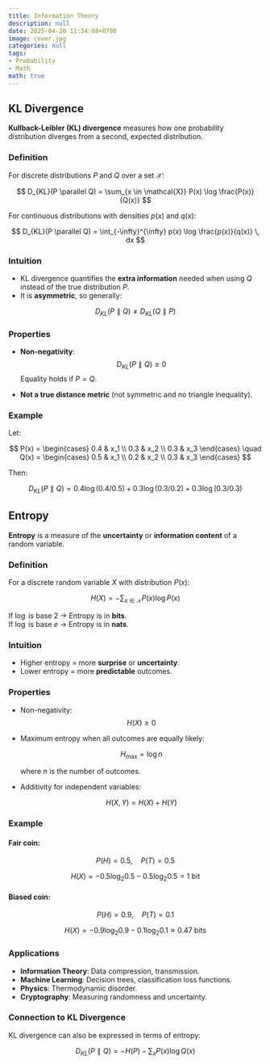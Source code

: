 ```yaml
---
title: Information Theory
description: null
date: 2025-04-20 11:34:08+0700
image: cover.jpg
categories: null
tags:
- Probability
- Math
math: true
---
```


## KL Divergence

**Kullback-Leibler (KL) divergence** measures how one probability distribution diverges from a second, expected distribution.

### Definition

For discrete distributions $P$ and $Q$ over a set $\mathcal{X}$:

$$
D_{KL}(P \parallel Q) = \sum_{x \in \mathcal{X}} P(x) \log \frac{P(x)}{Q(x)}
$$

For continuous distributions with densities $p(x)$ and $q(x)$:

$$
D_{KL}(P \parallel Q) = \int_{-\infty}^{\infty} p(x) \log \frac{p(x)}{q(x)} \, dx
$$

### Intuition

* KL divergence quantifies the **extra information** needed when using $Q$ instead of the true distribution $P$.
* It is **asymmetric**, so generally:

$$
D_{KL}(P \parallel Q) \ne D_{KL}(Q \parallel P)
$$

### Properties

* **Non-negativity**:
  $$
D_{KL}(P \parallel Q) \ge 0
$$
  Equality holds if $P = Q$.

* **Not a true distance metric** (not symmetric and no triangle inequality).

### Example

Let:

$$
P(x) = 
\begin{cases}
0.4 & x_1 \\
0.3 & x_2 \\
0.3 & x_3
\end{cases}
\quad
Q(x) = 
\begin{cases}
0.5 & x_1 \\
0.2 & x_2 \\
0.3 & x_3
\end{cases}
$$

Then:

$$
D_{KL}(P \parallel Q) = 
0.4 \log(0.4/0.5) +
0.3 \log(0.3/0.2) +
0.3 \log(0.3/0.3)
$$

## Entropy

**Entropy** is a measure of the **uncertainty** or **information content** of a random variable.

### Definition

For a discrete random variable $X$ with distribution $P(x)$:

$$
H(X) = -\sum_{x \in \mathcal{X}} P(x) \log P(x)
$$

If $\log$ is base 2 → Entropy is in **bits**.  
If $\log$ is base $e$ → Entropy is in **nats**.

### Intuition

* Higher entropy = more **surprise** or **uncertainty**.
* Lower entropy = more **predictable** outcomes.

### Properties

* Non-negativity:
  $$
H(X) \ge 0
$$

* Maximum entropy when all outcomes are equally likely:
  
  $$
H_{\text{max}} = \log n
$$
  
  where $n$ is the number of outcomes.

* Additivity for independent variables:
  
  $$
H(X, Y) = H(X) + H(Y)
$$

### Example

#### Fair coin:

$$
P(H) = 0.5,\quad P(T) = 0.5
$$

$$
H(X) = -0.5 \log_2 0.5 - 0.5 \log_2 0.5 = 1 \text{ bit}
$$

#### Biased coin:

$$
P(H) = 0.9,\quad P(T) = 0.1
$$

$$
H(X) = -0.9 \log_2 0.9 - 0.1 \log_2 0.1 \approx 0.47 \text{ bits}
$$

### Applications

* **Information Theory**: Data compression, transmission.
* **Machine Learning**: Decision trees, classification loss functions.
* **Physics**: Thermodynamic disorder.
* **Cryptography**: Measuring randomness and uncertainty.

### Connection to KL Divergence

KL divergence can also be expressed in terms of entropy:

$$
D_{KL}(P \parallel Q) = -H(P) - \sum_x P(x) \log Q(x)
$$
